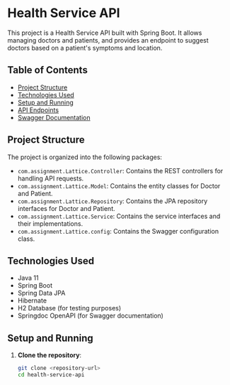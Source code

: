# Health Service API

This project is a Health Service API built with Spring Boot. It allows managing doctors and patients, and provides an endpoint to suggest doctors based on a patient's symptoms and location.

## Table of Contents

- [Project Structure](#project-structure)
- [Technologies Used](#technologies-used)
- [Setup and Running](#setup-and-running)
- [API Endpoints](#api-endpoints)
- [Swagger Documentation](#swagger-documentation)

## Project Structure

The project is organized into the following packages:

- `com.assignment.Lattice.Controller`: Contains the REST controllers for handling API requests.
- `com.assignment.Lattice.Model`: Contains the entity classes for Doctor and Patient.
- `com.assignment.Lattice.Repository`: Contains the JPA repository interfaces for Doctor and Patient.
- `com.assignment.Lattice.Service`: Contains the service interfaces and their implementations.
- `com.assignment.Lattice.config`: Contains the Swagger configuration class.

## Technologies Used

- Java 11
- Spring Boot
- Spring Data JPA
- Hibernate
- H2 Database (for testing purposes)
- Springdoc OpenAPI (for Swagger documentation)

## Setup and Running

1. **Clone the repository**:
   ```sh
   git clone <repository-url>
   cd health-service-api

